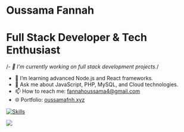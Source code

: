 # Oussama Fannah

# Full Stack Developer & Tech Enthusiast

/*- 🔭 I’m currently working on full stack development projects.*/
- 🌱 I’m learning advanced Node.js and React frameworks.
- 💬 Ask me about JavaScript, PHP, MySQL, and Cloud technologies.
- 📫 How to reach me: [fannahoussama4@gmail.com](mailto:fannahoussama4@gmail.com)
- 🌐 Portfolio: [oussamafnh.xyz](https://www.oussamafnh.xyz)



[![Skills](https://skillicons.dev/icons?i=js,typescript,python,php,laravel,react,nodejs,django,mongodb,mysql,git,postman,vite)](https://skillicons.dev)





<img src="http://github-profile-summary-cards.vercel.app/api/cards/profile-details?username=oussamafnh&theme=transparent">

